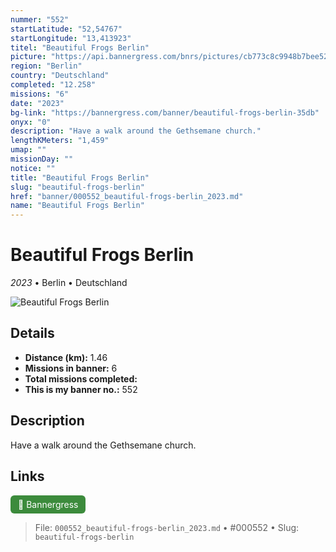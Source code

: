 ```yaml
---
nummer: "552"
startLatitude: "52,54767"
startLongitude: "13,413923"
titel: "Beautiful Frogs Berlin"
picture: "https://api.bannergress.com/bnrs/pictures/cb773c8c9948b7bee5217d1db01cf7b7"
region: "Berlin"
country: "Deutschland"
completed: "12.258"
missions: "6"
date: "2023"
bg-link: "https://bannergress.com/banner/beautiful-frogs-berlin-35db"
onyx: "0"
description: "Have a walk around the Gethsemane church."
lengthKMeters: "1,459"
umap: ""
missionDay: ""
notice: ""
title: "Beautiful Frogs Berlin"
slug: "beautiful-frogs-berlin"
href: "banner/000552_beautiful-frogs-berlin_2023.md"
name: "Beautiful Frogs Berlin"
---
```

# Beautiful Frogs Berlin

*2023* • Berlin • Deutschland

![Beautiful Frogs Berlin](https://api.bannergress.com/bnrs/pictures/cb773c8c9948b7bee5217d1db01cf7b7)



## Details
- **Distance (km):** 1.46
- **Missions in banner:** 6
- **Total missions completed:** 
- **This is my banner no.:** 552



## Description
Have a walk around the Gethsemane church.



## Links
<a href="https://bannergress.com/banner/beautiful-frogs-berlin-35db" target="_blank" style="display:inline-block;margin-right:8px;padding:6px 12px;background:#3c8b3c;color:#fff;text-decoration:none;border-radius:6px;">🔗 Bannergress</a>



> File: `000552_beautiful-frogs-berlin_2023.md` • #000552 • Slug: `beautiful-frogs-berlin`
